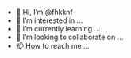 - 👋 Hi, I’m @fhkknf
- 👀 I’m interested in ...
- 🌱 I’m currently learning ...
- 💞️ I’m looking to collaborate on ...
- 📫 How to reach me ...

<!---
fhkknf/fhkknf is a ✨ special ✨ repository because its `README.md` (this file) appears on your GitHub profile.
You can click the Preview link to take a look at your changes.
--->
